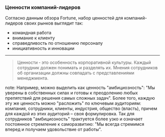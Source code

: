 ### Ценности компаний-лидеров

Согласно данным обзора Fortune, набор ценностей для компаний-лидеров своих рынков выглядит так:

+ командная работа
+ внимание к клиенту
+ справедливость по отношению персоналу
+ инициативность и инновации

___
>Ценности &dash; это особенность корпоративной культуры.
>Каждый сотрудник должен понимать и разделять их.
>Мнения сотрудников об организации должны совпадать с представлениями менеджмента.

note:
Например, можно выделить как ценность "амбициозность":
"Мы уверены в собственных силах и готовы к преодолению любых препятствий для решения самых сложных задач".
Более того, каждую эту же ценность можно "расложить" по ключевым аудиториям:
компания, сотрудники, клиенты, индустрия, общество (власть), причем для каждой из этих аудиторий – своя формулировка.
Так для сотрудников "амбициозность" трактуется более узко и означает постоянное стремление к саморазвитию:
"Мы всегда стремимся вперед и получаем удовольствие от работы".
